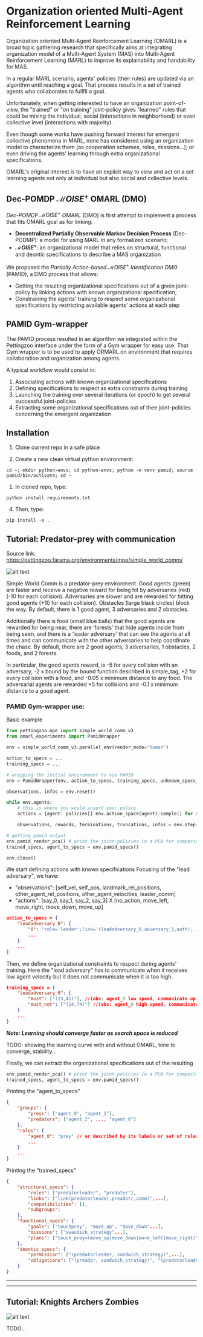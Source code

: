 # Organization oriented Multi-Agent Reinforcement Learning

Organization oriented Multi-Agent Reinforcement Learning (OMARL) is a broad topic gathering research that specifically aims at integrating organization model of a Multi-Agent System (MAS) into Multi-Agent Reinforcement Learning (MARL) to improve its explainability and handability for MAS.

In a regular MARL scenario, agents' policies (their rules) are updated via an algorithm until reaching a goal. That process results in a set of trained agents who collaborates to fullfil a goal.

Unfortunately, when getting interested to have an organization point-of-view, the "trained" or "on training" joint-policy gives "learned" rules that could be mixing the individual, social (interactions in neighborhood) or even collective level (interactions with majority).

Even though some works have pushing forward interest for emergent collective phenomena in MARL, none has considered using an organization model to characterize them (as cooperation schemes, roles, missions...); or even driving the agents' learning through extra organizational specifications.

OMARL's original interest is to have an explicit way to view and act on a set learning agents not only at individual but also social and collective levels.

## Dec-POMDP $\mathcal{M}OISE^+$ OMARL (DMO)

*Dec-POMDP* $\mathcal{M}OISE^+$ *OMARL* (DMO) is first attempt to implement a process that fits OMARL goal as for linking:
 - **Decentralized Partially Observable Markov Decision Process** (Dec-PODMP): a model for using MARL in any formalized scenario; 
 - **$\mathcal{M}OISE^+$**: an organizational model that relies on structural, functional and deontic specifications to describe a MAS organization

We proposed the *Partially Action-based $\mathcal{M}OISE^+$ Identification DMO* (PAMID), a DMO process that allows:
 - Getting the resulting organizational specifications out of a given joint-policy by linking actions with known organizational specification; 
 - Constraining the agents' training to respect some organizational specifications by restricting available agents' actions at each step

## PAMID Gym-wrapper

The PAMID process resulted in an algorithm we integrated within the Pettingzoo interface under the form of a Gym wrapper for easy use. That Gym wrapper is to be used to apply ORMARL on environment that requires collaboration and organization among agents.

A typical workflow would consist in:

1) Associating actions with known organizational specifications
2) Defining specifications to respect as extra constraints during training
3) Launching the training over several iterations (or epoch) to get several successful joint-policies
4) Extracting some organizational specifications out of thee joint-policies concerning the emergent organization

## Installation

1) Clone current repo in a safe place
   
2) Create a new clean virtual python environment:

```cd ~; mkdir python-envs; cd python-envs; python -m venv pamid; source pamid/bin/activate; cd ~```

1) In cloned repo, type:

```python install requirements.txt```

4) Then, type:

```pip install -e .```

## Tutorial: Predator-prey with communication

Source link: https://pettingzoo.farama.org/environments/mpe/simple_world_comm/

![alt text](https://github.com/julien6/omarl_experiments/blob/main/images/mpe_simple_world_comm.gif?raw=true)

Simple World Comm is a predator-prey environment. Good agents (green) are faster and receive a negative reward for being hit by adversaries (red) (-10 for each collision). Adversaries are slower and are rewarded for hitting good agents (+10 for each collision). Obstacles (large black circles) block the way. By default, there is 1 good agent, 3 adversaries and 2 obstacles.

Additionally there is food (small blue balls) that the good agents are rewarded for being near, there are ‘forests’ that hide agents inside from being seen, and there is a ‘leader adversary’ that can see the agents at all times and can communicate with the other adversaries to help coordinate the chase. By default, there are 2 good agents, 3 adversaries, 1 obstacles, 2 foods, and 2 forests.

In particular, the good agents reward, is -5 for every collision with an adversary, -2 x bound by the bound function described in simple_tag, +2 for every collision with a food, and -0.05 x minimum distance to any food. The adversarial agents are rewarded +5 for collisions and -0.1 x minimum distance to a good agent.

### PAMID Gym-wrapper use:

Basic example

```python
from pettingzoo.mpe import simple_world_comm_v3
from omarl_experiments import PamidWrapper

env = simple_world_comm_v3.parallel_env(render_mode="human")

action_to_specs = ...
training_specs = ...

# wrapping the initial environment to use PAMID
env = PamidWrapper(env, action_to_specs, training_specs, unknown_specs_inference=True, pca_output=True)

observations, infos = env.reset()

while env.agents:
    # this is where you would insert your policy
    actions = {agent: policies[] env.action_space(agent).sample() for agent in env.agents}

    observations, rewards, terminations, truncations, infos = env.step(actions)

# getting pamid output
env.pamid_render_pca() # print the joint-policies in a PCA for comparison between agents (help to analyze similar agents behaviors)
trained_specs, agent_to_specs = env.pamid_specs()

env.close()

```

We start defining actions with known specifications
Focusing of the "lead adversary", we have:
* "observations": [self_vel, self_pos, landmark_rel_positions, other_agent_rel_positions, other_agent_velocities, leader_comm]
* "actions": [say_0, say_1, say_2, say_3] X [no_action, move_left, move_right, move_down, move_up]

```json
action_to_specs = {
    "leadadversary_0": {
        "0": "role='leader';link='(leadadversary_0,adversary_1,auth);...'", //send "move left" to "adversary 0" (agent1)
        ...
    }
    ...
}
```

Then, we define organizational constraints to respect during agents' training.
Here the "lead adversary" has to communicate when it receives low agent velocity but it does not communicate when it is too high.

```json
training_specs = {
    "leadadversary_0": {
        "must": ["(23,41)"], //(obs: agent_0 low speed, communicate up to adversary 0)
        "must_not": ["(14,74)"] //(obs: agent_0 high speed, communicate up to adversary 0)
    }
    ...
}
```

***Note: Learning should converge faster as search space is reduced***

TODO: showing the learning curve with and without OMARL, time to converge, stability...

Finally, we can extract the organizational specifications out of the resulting

```python
env.pamid_render_pca() # print the joint-policies in a PCA for comparison
trained_specs, agent_to_specs = env.pamid_specs()
```

Printing the "agent_to_specs"
```json
{
    "groups": {
        "preys": ["agent_0", "agent_1"],
        "predators": ["agent_2", ..., "agent_6"]
    },
    "roles": {
        "agent_0": "prey" // or described by its labels or set of rules if it does not exist as a known role
        ...
    }
    ...
}
```

Printing the "trained_specs"
```json
{
    "structural_specs": {
        "roles": ["predatorleader", "predator"],
        "links": ["link(predatorleader,preadotr,comm)",...],
        "compatibilities": [],
        "subgroups":
    },
    "functional_specs": {
        "goals": ["touchprey", "move_up", "move_down"...],
        "missions": ["swandich_strategy"...],
        "plans": ["touch_prey=(move_up|move_down|move_left|move_right)",],
    },
    "deontic_specs": {
        "permission": ["(predatorleader, sandwich_strategy)",...],
        "obligations": ["(preador, sandwich_strategy)", "(predatorleader, command_mission)"...]
    }
}
```


_______
_______

## Tutorial: Knights Archers Zombies

![alt text](https://github.com/julien6/omarl_experiments/blob/main/images/butterfly_knights_archers_zombies.gif?raw=true)

TODO...
